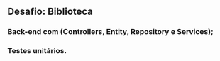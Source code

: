 ## Desafio: Biblioteca 

### Back-end com (Controllers, Entity, Repository e Services);
### Testes unitários.